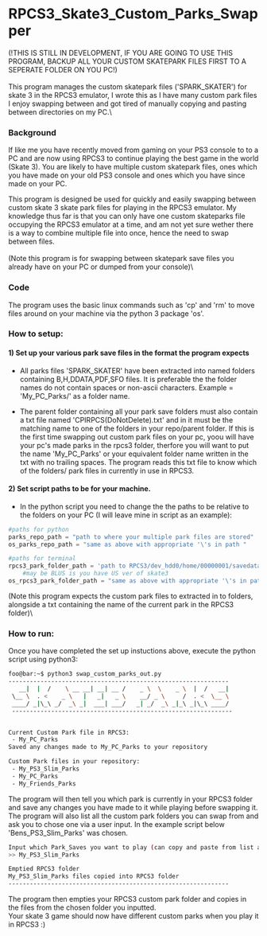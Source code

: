 #  RPCS3_Skate3_Custom_Parks_Swapper
(!THIS IS STILL IN DEVELOPMENT, IF YOU ARE GOING TO USE THIS PROGRAM, BACKUP ALL YOUR CUSTOM SKATEPARK FILES FIRST TO A SEPERATE FOLDER ON YOU PC!)\
\
This program manages the custom skatepark files ('SPARK_SKATER') for skate 3 in the RPCS3 emulator, I wrote this as I have many custom park files I enjoy swapping between and got tired of manually copying and pasting between directories on my PC.\

### Background
If like me you have recently moved from gaming on your PS3 console to to a PC and are now using RPCS3 to continue playing the best game in the world (Skate 3). You are likely to have multiple custom skatepark files, ones which you have made on your old PS3 console and ones which you have since made on your PC. 

This program is designed be used for quickly and easily swapping between custom skate 3 skate park files for playing in the RPCS3 emulator. My knowledge thus far is that you can only have one custom skateparks file occupying the RPCS3 emulator at a time, and am not yet sure wether there is a way to combine multiple file into once, hence the need to swap between files.\
\
(Note this program is for swapping between skatepark save files you already have on your PC or dumped from your console)\

### Code  
The program uses the basic linux commands  such as 'cp' and 'rm' to move files around on your machine via the python 3 package 'os'.

### How to setup:

#### 1) Set up your various park save files in the format the program expects

 - All parks files 'SPARK_SKATER' have been extracted into named folders containing B,H,DDATA,PDF,SFO files. It is preferable the the folder names do not contain spaces or non-ascii characters. Example = 'My_PC_Parks/' as a folder name.

 - The parent folder containing all your park save folders must also contain a txt file named 'CPIRPCS(DoNotDelete).txt' and in it must be the matching name to one of the folders in your repo/parent folder. If this is the first time swapping out custom park files on your pc, yoou will have your pc's made parks in the rpcs3 folder, therfore you will want to put the name 'My_PC_Parks' or your equivalent folder name written in the txt with no trailing spaces. The program reads this txt file to know which of the folders/ park files in currently in use in RPCS3.

#### 2) Set script paths to be for your machine.

 - In the python script you need to change the the paths to be relative to the folders on your PC (I will leave mine in script as an example):

```python
#paths for python
parks_repo_path = "path to where your multiple park files are stored"
os_parks_repo_path = "same as above with appropriate '\'s in path "

#paths for terminal
rpcs3_park_folder_path = 'path to RPCS3/dev_hdd0/home/00000001/savedata/BLES00760-SPARK_SKATER/'
    #may be BLUS is you have US ver of skate3
os_rpcs3_park_folder_path = "same as above with appropriate '\'s in path "
```
(Note this program expects the custom park files to extracted in to folders, alongside a txt containing the name of the current park in the RPCS3 folder)\

### How to run:
Once you have completed the set up instuctions above, execute the python script using python3:
```bash
foo@bar:~$ python3 swap_custom_parks_out.py
--------------------------------------------------------------
   __|  |  /    \ __ __| __| __ /    _ \  \    _ \  |  /   __|
 \__ \  . <    _ \   |   _|   _ \    __/ _ \     /  . <  \__ \
 ____/ _|\_\ _/  _\ _|  ___| ___/   _| _/  _\ _|_\ _|\_\ ____/
 --------------------------------------------------------------


Current Custom Park file in RPCS3:
 - My_PC_Parks
Saved any changes made to My_PC_Parks to your repository

Custom Park files in your repository:
 - My_PS3_Slim_Parks
 - My_PC_Parks
 - My_Friends_Parks
```
The program will then tell you which park is currently in your RPCS3 folder and save any changes you have made to it while playing before swapping it. The program will also list all the custom park folders you can swap from and ask you to chose one via a user input. In the example script below 'Bens_PS3_Slim_Parks' was chosen.
```bash
Input which Park_Saves you want to play (can copy and paste from list above):
>> My_PS3_Slim_Parks

Emptied RPCS3 folder
My_PS3_Slim_Parks files copied into RPCS3 folder
--------------------------------------------------------------
```
The program then empties your RPCS3 custom park folder and copies in the files from the chosen folder you inputted.\
Your skate 3 game should now have different custom parks when you play it in RPCS3 :)
